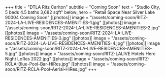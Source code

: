 +++
title = "DTLA Ritz Carlton"
subtitle = "Coming Soon"
text = "Studio City, 5 beds 4.5 baths 3,682 sqft"
below_hero = "Retail Space Near Silver Lake 90004 Coming Soon"
[[photos]]
image = "/assets/coming-soon/RITZ-2024-LA-LIVE-RESIDENCES-AMENITIES-1.jpg"
[[photos]]
image = "/assets/coming-soon/RITZ-2024-LA-LIVE-RESIDENCES-AMENITIES-2.jpg"
[[photos]]
image = "/assets/coming-soon/RITZ-2024-LA-LIVE-RESIDENCES-AMENITIES-3.jpg"
[[photos]]
image = "/assets/coming-soon/RITZ-2024-LA-LIVE-RESIDENCES-AMENITIES-4.jpg"
[[photos]]
image = "/assets/coming-soon/RITZ-2024-LA-LIVE-RESIDENCES-AMENITIES-5.jpg"
[[photos]]
image = "/assets/coming-soon/RITZ-LALIVE Hotels Hero Night LoRes 2022.jpg"
[[photos]]
image = "/assets/coming-soon/RITZ-RCLA-Blue-Pool-Bar-HiRes.jpg"
[[photos]]
image = "/assets/coming-soon/RITZ-RCLA-Pool-Aerial-HiRes.jpg"
+++